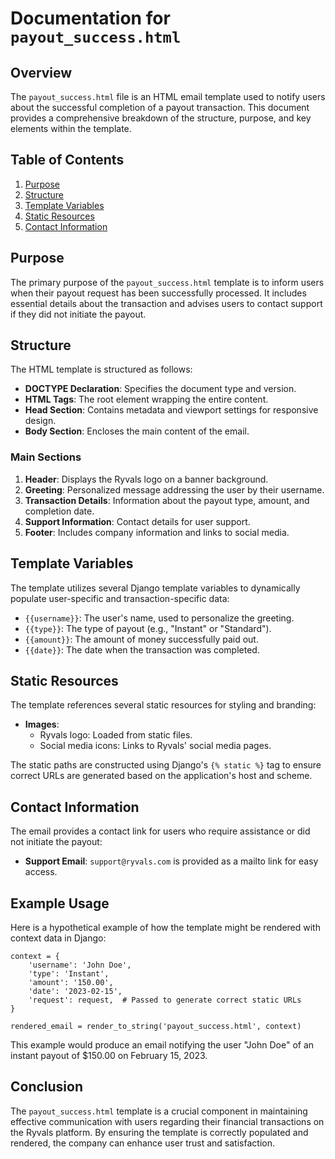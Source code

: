 # Documentation for `payout_success.html`

## Overview

The `payout_success.html` file is an HTML email template used to notify users about the successful completion of a payout transaction. This document provides a comprehensive breakdown of the structure, purpose, and key elements within the template.

## Table of Contents

1. [Purpose](#purpose)
2. [Structure](#structure)
3. [Template Variables](#template-variables)
4. [Static Resources](#static-resources)
5. [Contact Information](#contact-information)

## Purpose

The primary purpose of the `payout_success.html` template is to inform users when their payout request has been successfully processed. It includes essential details about the transaction and advises users to contact support if they did not initiate the payout.

## Structure

The HTML template is structured as follows:

- **DOCTYPE Declaration**: Specifies the document type and version.
- **HTML Tags**: The root element wrapping the entire content.
- **Head Section**: Contains metadata and viewport settings for responsive design.
- **Body Section**: Encloses the main content of the email.

### Main Sections

1. **Header**: Displays the Ryvals logo on a banner background.
2. **Greeting**: Personalized message addressing the user by their username.
3. **Transaction Details**: Information about the payout type, amount, and completion date.
4. **Support Information**: Contact details for user support.
5. **Footer**: Includes company information and links to social media.

## Template Variables

The template utilizes several Django template variables to dynamically populate user-specific and transaction-specific data:

- `{{username}}`: The user's name, used to personalize the greeting.
- `{{type}}`: The type of payout (e.g., "Instant" or "Standard").
- `{{amount}}`: The amount of money successfully paid out.
- `{{date}}`: The date when the transaction was completed.

## Static Resources

The template references several static resources for styling and branding:

- **Images**: 
  - Ryvals logo: Loaded from static files.
  - Social media icons: Links to Ryvals' social media pages.

The static paths are constructed using Django's `{% static %}` tag to ensure correct URLs are generated based on the application's host and scheme.

## Contact Information

The email provides a contact link for users who require assistance or did not initiate the payout:

- **Support Email**: `support@ryvals.com` is provided as a mailto link for easy access.

## Example Usage

Here is a hypothetical example of how the template might be rendered with context data in Django:

```django
context = {
    'username': 'John Doe',
    'type': 'Instant',
    'amount': '150.00',
    'date': '2023-02-15',
    'request': request,  # Passed to generate correct static URLs
}

rendered_email = render_to_string('payout_success.html', context)
```

This example would produce an email notifying the user "John Doe" of an instant payout of $150.00 on February 15, 2023.

## Conclusion

The `payout_success.html` template is a crucial component in maintaining effective communication with users regarding their financial transactions on the Ryvals platform. By ensuring the template is correctly populated and rendered, the company can enhance user trust and satisfaction.